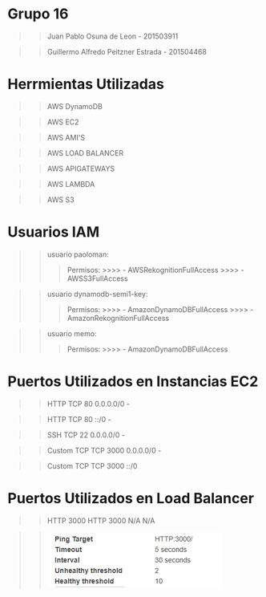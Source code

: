 # Grupo 16 
>> Juan Pablo Osuna de Leon - 201503911

>> Guillermo Alfredo Peitzner Estrada - 201504468


# Herrmientas Utilizadas

>>AWS DynamoDB

>>AWS EC2

>>AWS AMI'S

>>AWS LOAD BALANCER

>>AWS APIGATEWAYS

>>AWS LAMBDA

>>AWS S3

# Usuarios IAM

>> usuario paoloman: 
>>> Permisos: 
    >>>> - AWSRekognitionFullAccess
    >>>> - AWSS3FullAccess

>> usuario dynamodb-semi1-key: 
>>> Permisos: 
    >>>> - AmazonDynamoDBFullAccess
    >>>> - AmazonRekognitionFullAccess

>> usuario memo: 
>>> Permisos: 
    >>>> - AmazonDynamoDBFullAccess

# Puertos Utilizados en Instancias  EC2

>> HTTP	TCP	80	0.0.0.0/0	-

>> HTTP	TCP	80	::/0	-

>> SSH	TCP	22	0.0.0.0/0	-

>> Custom TCP	TCP	3000	0.0.0.0/0	-

>> Custom TCP	TCP	3000	::/0


# Puertos Utilizados en Load Balancer

>> HTTP	3000	HTTP	3000	N/A	N/A

>> ![texto alternativo](./src/assets/pinglb.png)
